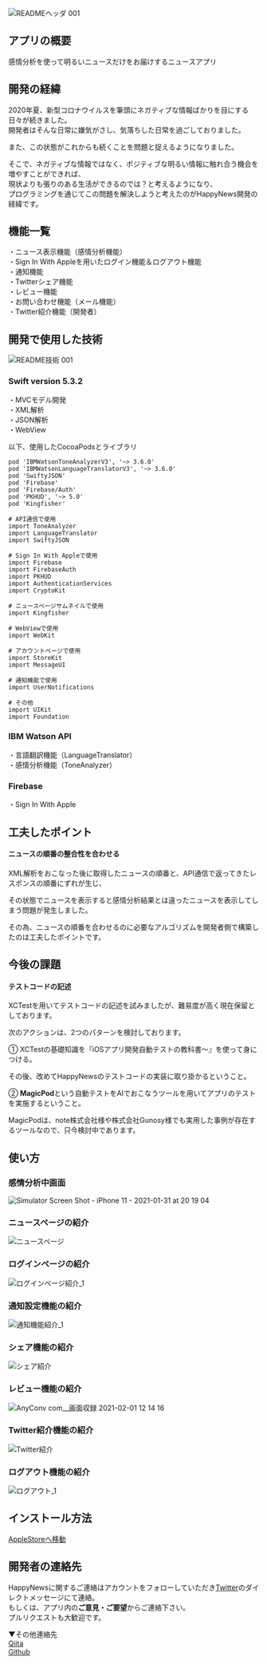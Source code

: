 ![READMEヘッダ 001](https://user-images.githubusercontent.com/61372276/104112023-e9bbd680-532c-11eb-82d6-5f48a28df9e9.jpeg)

## アプリの概要
感情分析を使って明るいニュースだけをお届けするニュースアプリ

## 開発の経緯
2020年夏、新型コロナウイルスを筆頭にネガティブな情報ばかりを目にする日々が続きました。  
開発者はそんな日常に嫌気がさし、気落ちした日常を過ごしておりました。

また、この状態がこれからも続くことを問題と捉えるようになりました。

そこで、ネガティブな情報ではなく、ポジティブな明るい情報に触れ合う機会を増やすことができれば、  
現状よりも張りのある生活ができるのでは？と考えるようになり、  
プログラミングを通じてこの問題を解決しようと考えたのがHappyNews開発の経緯です。

## 機能一覧
・ニュース表示機能（感情分析機能）  
・Sign In With Appleを用いたログイン機能＆ログアウト機能  
・通知機能  
・Twitterシェア機能  
・レビュー機能  
・お問い合わせ機能（メール機能）  
・Twitter紹介機能（開発者）

## 開発で使用した技術
![README技術 001](https://user-images.githubusercontent.com/61372276/104113183-702ae500-533a-11eb-884c-8d3d1a6848ec.jpeg)
### Swift version 5.3.2
・MVCモデル開発  
・XML解析  
・JSON解析  
・WebView

以下、使用したCocoaPodsとライブラリ
```
pod 'IBMWatsonToneAnalyzerV3', '~> 3.6.0'
pod 'IBMWatsonLanguageTranslatorV3', '~> 3.6.0'
pod 'SwiftyJSON'
pod 'Firebase'
pod 'Firebase/Auth'
pod 'PKHUD', '~> 5.0'
pod 'Kingfisher'
```

```
# API通信で使用
import ToneAnalyzer
import LanguageTranslator
import SwiftyJSON

# Sign In With Appleで使用
import Firebase
import FirebaseAuth
import PKHUD
import AuthenticationServices
import CryptoKit

# ニュースページサムネイルで使用
import Kingfisher

# WebViewで使用
import WebKit

# アカウントページで使用
import StoreKit
import MessageUI

# 通知機能で使用
import UserNotifications

# その他
import UIKit
import Foundation
```

###  IBM Watson API
・言語翻訳機能（LanguageTranslator）  
・感情分析機能（ToneAnalyzer）

### Firebase
・Sign In With Apple

## 工夫したポイント
#### ニュースの順番の整合性を合わせる
XML解析をおこなった後に取得したニュースの順番と、API通信で返ってきたレスポンスの順番にずれが生じ、

その状態でニュースを表示すると感情分析結果とは違ったニュースを表示してしまう問題が発生しました。

その為、ニュースの順番を合わせるのに必要なアルゴリズムを開発者側で構築したのは工夫したポイントです。


## 今後の課題
#### テストコードの記述
XCTestを用いてテストコードの記述を試みましたが、難易度が高く現在保留としております。

次のアクションは、2つのパターンを検討しております。 

① XCTestの基礎知識を『iOSアプリ開発自動テストの教科書〜』を使って身につける。

その後、改めてHappyNewsのテストコードの実装に取り掛かるということ。

② **MagicPod**という自動テストをAIでおこなうツールを用いてアプリのテストを実施するということ。

MagicPodは、note株式会社様や株式会社Gunosy様でも実用した事例が存在するツールなので、只今検討中であります。

## 使い方
### 感情分析中画面
![Simulator Screen Shot - iPhone 11 - 2021-01-31 at 20 19 04](https://user-images.githubusercontent.com/61372276/106412658-96502a80-648b-11eb-8dea-2ba30d10f97b.png)

### ニュースページの紹介
![ニュースページ](https://user-images.githubusercontent.com/61372276/106384833-4b450180-6410-11eb-9298-157d1ab216b5.gif)

### ログインページの紹介
![ログインページ紹介_1](https://user-images.githubusercontent.com/61372276/106385453-c0660600-6413-11eb-8fe7-bf796be93c70.gif)

### 通知設定機能の紹介
![通知機能紹介_1](https://user-images.githubusercontent.com/61372276/106385352-3e75dd00-6413-11eb-8fe3-42ae6eb64eb8.gif)

### シェア機能の紹介
![シェア紹介](https://user-images.githubusercontent.com/61372276/106385370-53527080-6413-11eb-9043-efea0e5d2de9.gif)

### レビュー機能の紹介
![AnyConv com__画面収録 2021-02-01 12 14 16](https://user-images.githubusercontent.com/61372276/106412040-09f13800-648a-11eb-961c-ab737c55cd87.gif)

### Twitter紹介機能の紹介
![Twitter紹介](https://user-images.githubusercontent.com/61372276/106384923-d4f4cf00-6410-11eb-8758-b0e927c57dbf.gif)

### ログアウト機能の紹介
![ログアウト_1](https://user-images.githubusercontent.com/61372276/106385382-682f0400-6413-11eb-909b-3471c53e53df.gif)

## インストール方法
[AppleStoreへ移動](#)

## 開発者の連絡先
HappyNewsに関するご連絡はアカウントをフォローしていただき[Twitter](https://twitter.com/ken_sasaki2)のダイレクトメッセージにて連絡。  
もしくは、アプリ内の**ご意見・ご要望**からご連絡下さい。  
プルリクエストも大歓迎です。

▼その他連絡先  
[Qiita](https://qiita.com/nkekisasa222)  
[Github](https://github.com/ken-sasaki-222)
